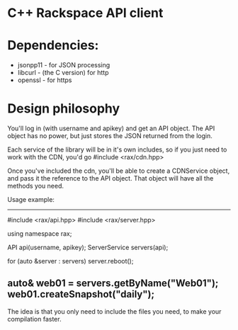 # C++ Rackspace API client

# Dependencies:

 + jsonpp11 - for JSON processing
 + libcurl - (the C version) for http
 + openssl - for https

# Design philosophy

You'll log in (with username and apikey) and get an API object. The API object has no power, but just stores the JSON returned from the login.

Each service of the library will be in it's own includes, so if you just need to work with the CDN, you'd go #include <rax/cdn.hpp>

Once you've included the cdn, you'll be able to create a CDNService object, and pass it the reference to the API object. That object will have all the methods you need.

Usage example:

--------
#include <rax/api.hpp>
#include <rax/server.hpp>

using namespace rax;

API api(username, apikey);
ServerService servers(api);

for (auto &server : servers)
    server.reboot();

auto& web01 = servers.getByName("Web01");
web01.createSnapshot("daily");
-----

The idea is that you only need to include the files you need, to make your compilation faster.
